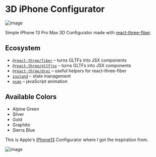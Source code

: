 # 3D iPhone Configurator

![image](https://user-images.githubusercontent.com/78056869/162715582-ff13a7f4-6287-44a9-ab0f-4c28f7307225.png)

Simple iPhone 13 Pro Max 3D Configurator made with [react-three-fiber](https://github.com/pmndrs/react-three-fiber).

## Ecosystem
- [`@react-three/fiber`](https://github.com/pmndrs/react-three-fiber) &ndash; turns GLTFs into JSX components
- [`@react-three/gltfjsx`](https://github.com/pmndrs/gltfjsx) &ndash; turns GLTFs into JSX components
- [`@react-three/drei`](https://github.com/pmndrs/drei) &ndash; useful helpers for react-three-fiber
- [`zustand`](https://github.com/pmndrs/zustand) &ndash; state management
- [`gsap`](https://greensock.com/gsap/) &ndash; javaScript animation

## Available Colors
* Alpine Green
* Silver
* Gold
* Graphite
* Sierra Blue

This is Apple's [iPhone13](https://www.apple.com/ph/iphone-13-pro/) Configurator where I got the inspiration from.

![image](https://user-images.githubusercontent.com/78056869/162715905-4108e5ea-db90-4982-8050-143744931e68.png)
